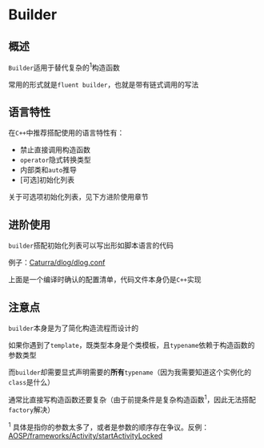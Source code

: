 # Builder

## 概述

`Builder`适用于替代复杂的<sup>1</sup>构造函数

常用的形式就是`fluent builder`，也就是带有链式调用的写法

## 语言特性

在`C++`中推荐搭配使用的语言特性有：
- 禁止直接调用构造函数
- `operator`隐式转换类型
- 内部类和`auto`推导
- [可选]初始化列表

关于可选项初始化列表，见下方进阶使用章节

## 进阶使用

`builder`搭配初始化列表可以写出形如脚本语言的代码

例子：[Caturra/dlog/dlog.conf](https://github.com/Caturra000/dLog/blob/master/dlog.conf)

上面是一个编译时确认的配置清单，代码文件本身仍是`C++`实现

## 注意点

`builder`本身是为了简化构造流程而设计的

如果你遇到了`template`，既类型本身是个类模板，且`typename`依赖于构造函数的参数类型

而`builder`却需要显式声明需要的**所有**`typename`（因为我需要知道这个实例化的`class`是什么）

通常比直接写构造函数还要复杂（由于前提条件是复杂构造函数<sup>1</sup>，因此无法搭配`factory`解决）

<sup>1</sup> 具体是指你的参数太多了，或者是参数的顺序存在争议。反例：[AOSP/frameworks/Activity/startActivityLocked](https://cs.android.com/android/platform/superproject/+/android-6.0.0_r41:frameworks/base/services/core/java/com/android/server/am/ActivityStackSupervisor.java;drc=f1ddb5e090d553bf6ddc50a35b455fade3e905b4;l=1399)

